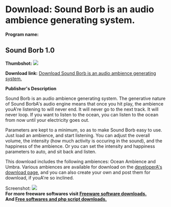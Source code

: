 # Download: Sound Borb is an audio ambience generating system.

**Program name:**

## Sound Borb 1.0

  
**Thumbshot:** ![](http://www.freewarefiles.com/screenshot/soundborb_md.jpg)   
  
**Download link:** [Download Sound Borb is an audio ambience generating system.](http://freesoftwares.boysofts.com/Sound-Borb_program_32965.html)  
  


**Publisher's Description**  
  


Sound Borb is an audio ambience generating system. The generative nature of Sound BorbA's audio engine means that once you hit play, the ambience youA're listening to will never end. It will never go to the next track. It will never loop. If you want to listen to the ocean, you can listen to the ocean from now until your electricity goes out. 

Parameters are kept to a minimum, so as to make Sound Borb easy to use. Just load an ambience, and start listening. You can adjust the overall volume, the intensity (how much activity is occuring in the sound), and the happiness of the ambience. Or you can set the intensity and happiness parameters to auto, and sit back and listen.

This download includes the following ambiences: Ocean Ambience and Umbra. Various ambiences are available for download on the [developerA's download page](http://www.gersic.com/soundborb/download.php), and you can also create your own and post them for download, if youA're so inclined. 

  
  
Screenshot: ![](http://www.freewarefiles.com/screenshot/soundborb.jpg)   
**For more freeware softwares visit [Freeware software downloads.](http://freesoftwares.boysofts.com/)**   
**And [Free softwares and php script downloads.](http://www.boysofts.com/)**
